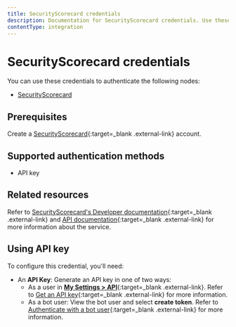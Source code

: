 ```yaml
---
title: SecurityScorecard credentials
description: Documentation for SecurityScorecard credentials. Use these credentials to authenticate SecurityScorecard in n8n, a workflow automation platform.
contentType: integration
---
```


# SecurityScorecard credentials

You can use these credentials to authenticate the following nodes:

- [SecurityScorecard](/integrations/builtin/app-nodes/n8n-nodes-base.securityscorecard/)


## Prerequisites

Create a [SecurityScorecard](https://securityscorecard.com/){:target=_blank .external-link} account.

## Supported authentication methods

- API key

## Related resources

Refer to [SecurityScorecard's Developer documentation](https://securityscorecard.readme.io/docs/integrate-ratings-platform-services){:target=_blank .external-link} and [API documentation](https://securityscorecard.readme.io/reference/introduction){:target=_blank .external-link} for more information about the service.

## Using API key

To configure this credential, you'll need:

- An **API Key**: Generate an API key in one of two ways:
    * As a user in [**My Settings > API**](https://platform.securityscorecard.io/#/my-settings/api){:target=_blank .external-link}. Refer to [Get an API key](https://securityscorecard.readme.io/docs/getting-started#step-1-get-an-api-key){:target=_blank .external-link} for more information.
    * As a bot user: View the bot user and select **create token**. Refer to [Authenticate with a bot user](https://securityscorecard.readme.io/docs/authentication#){:target=_blank .external-link} for more information.

